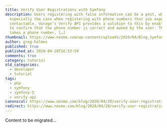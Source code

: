 ```yaml
---
title: Verify User Registrations with Symfony
description: Users registering with false information can be a pest, which is
  especially the case when registering with phone numbers that you expect to be
  contactable. Vonage’s Verify API provides a solution to this by enabling you
  to confirm that the phone number is correct and owned by the user. The API
  takes a phone number, […]
thumbnail: https://www.nexmo.com/wp-content/uploads/2020/04/Blog_Symfony_Verify_1200x600.png
author: greg-holmes
published: true
published_at: 2020-04-20T16:53:59
comments: true
category: tutorial
old_categories:
  - developer
  - tutorial
tags:
  - php
  - symfony
  - symfony-5
  - verify-api
canonical: https://www.nexmo.com/blog/2020/04/20/verify-user-registrations-with-symfony-dr
redirect: https://www.nexmo.com/blog/2020/04/20/verify-user-registrations-with-symfony-dr
---
```

Content to be migrated...